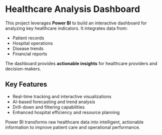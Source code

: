 # Healthcare Analysis Dashboard

This project leverages **Power BI** to build an interactive dashboard for analyzing key healthcare indicators. It integrates data from:

- Patient records  
- Hospital operations  
- Disease trends  
- Financial reports  

The dashboard provides **actionable insights** for healthcare providers and decision-makers.  

## Key Features
- Real-time tracking and interactive visualizations  
- AI-based forecasting and trend analysis  
- Drill-down and filtering capabilities  
- Enhanced hospital efficiency and resource planning  

Power BI transforms raw healthcare data into intelligent, actionable information to improve patient care and operational performance.
